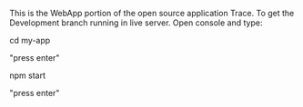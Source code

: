 This is the WebApp portion of the open source application Trace.
To get the Development branch running in live server. Open console and type:

cd my-app

"press enter"

npm start

"press enter"
